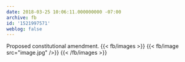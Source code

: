 ```yaml
---
date: 2018-03-25 10:06:11.000000000 -07:00
archive: fb
id: '1521997571'
weblog: false
---
```


Proposed constitutional amendment.
{{< fb/images >}}
{{< fb/image src="image.jpg" />}}
{{< /fb/images >}}
